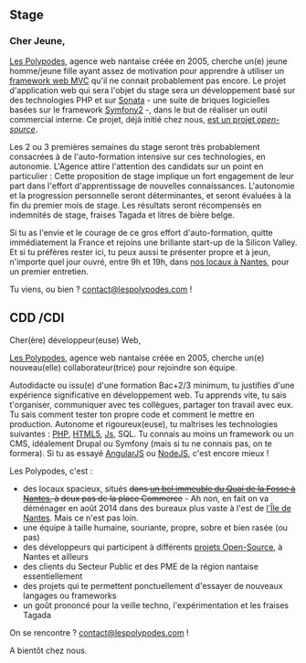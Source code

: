 ## Stage


### Cher Jeune,

[Les Polypodes](http://www.lespolypodes.com), agence web nantaise créée en 2005, cherche un(e) jeune homme/jeune fille ayant assez de motivation pour apprendre à utiliser un [framework web MVC](http://en.wikipedia.org/wiki/Web_application_framework) qu'il ne connait probablement pas encore. Le projet d'application web qui sera l'objet du stage sera un développement basé sur des technologies PHP et sur [Sonata](http://sonata-project.org) - une suite de briques logicielles basées sur le framework [Symfony2](http://symfony.com) -, dans le but de réaliser un outil commercial interne. Ce projet, déjà initié chez nous, [est un projet _open-source_](https://github.com/polypodes/ReferencesEngine).

Les 2 ou 3 premières semaines du stage seront très probablement consacrées à de l'auto-formation intensive sur ces technologies, en autonomie. L'Agence attire l'attention des candidats sur un point en particulier : Cette proposition de stage implique un fort engagement de leur part dans l'effort d'apprentissage de nouvelles connaissances. L'autonomie et la progression personnelle seront déterminantes, et seront évaluées à la fin du premier mois de stage. Les résultats seront récompensés en indemnités de stage, fraises Tagada et litres de bière belge.

Si tu as l'envie et le courage de ce gros effort d'auto-formation, quitte immédiatement la France et rejoins une brillante start-up de la Silicon Valley. Et si tu préfères rester ici, tu peux aussi te présenter propre et à jeun, n'importe quel jour ouvré, entre 9h et 19h, dans [nos locaux à Nantes](https://www.google.fr/maps/preview?ie=UTF-8&q=les+polypodes+nantes&fb=1&gl=fr&hq=les+polypodes+nantes&cid=10922586075830765803&ei=1KwyU9KgLcaShgeZioDIBA&sqi=2&ved=0CDsQrwswAA), pour un premier entretien.

Tu viens, ou bien ? contact@lespolypodes.com !


## CDD /CDI

Cher(ère) développeur(euse) Web,

[Les Polypodes](http://www.lespolypodes.com), agence web nantaise créée en 2005, cherche un(e) nouveau(elle) collaborateur(trice) pour rejoindre son équipe.

Autodidacte ou issu(e) d'une formation Bac+2/3 minimum, tu justifies d'une expérience significative en développement web. Tu apprends vite, tu sais t'organiser, communiquer avec tes collègues, partager ton travail avec eux. Tu sais comment tester ton propre code et comment le mettre en production. Autonome et rigoureux(euse), tu maîtrises les technologies suivantes : [PHP](http://www.phptherightway.com), [HTML5](http://www.html5rocks.com), [Js](http://eloquentjavascript.net), SQL. Tu connais au moins un framework ou un CMS, idéalement Drupal ou Symfony (mais si tu ne connais pas, on te formera). Si tu as essayé [AngularJS](http://angularjs.org) ou [NodeJS](http://nodejs.org), c'est encore mieux !

Les Polypodes, c'est :
* des locaux spacieux, situés ~~dans [un bel immeuble du Quai de la Fosse à Nantes](http://goo.gl/maps/Y1J4a), à deux pas de la place Commerce~~ - Ah non, en fait on va déménager en août 2014 dans des bureaux plus vaste à l'est de [l'Île de Nantes](http://www.iledenantes.com/fr/). Mais ce n'est pas loin.
* une équipe à taille humaine, souriante, propre, sobre et bien rasée (ou pas)
* des développeurs qui participent à différents [projets Open-Source](https://github.com/polypodes), à Nantes et ailleurs
* des clients du Secteur Public et des PME de la région nantaise essentiellement
* des projets qui te permettent ponctuellement d'essayer de nouveaux langages ou frameworks
* un goût prononcé pour la veille techno, l'expérimentation et les fraises Tagada

On se rencontre ? contact@lespolypodes.com !

A bientôt chez nous.
